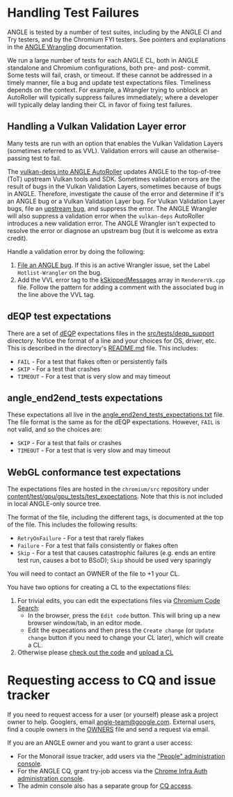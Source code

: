 # Handling Test Failures

ANGLE is tested by a number of test suites, including by the ANGLE CI and Try testers, and by the
Chromium FYI testers.  See pointers and explanations in the
[ANGLE Wrangling](https://chromium.googlesource.com/angle/angle/+/refs/heads/main/infra/ANGLEWrangling.md) documentation.

We run a large number of tests for each ANGLE CL, both in ANGLE standalone and Chromium
configurations, both pre- and post- commit.  Some tests will fail, crash, or timeout.  If these
cannot be addressed in a timely manner, file a bug and update test expectations files.  Timeliness
depends on the context.  For example, a Wrangler trying to unblock an AutoRoller will typically
suppress failures immediately; where a developer will typically delay landing their CL in favor of
fixing test failures.

## Handling a Vulkan Validation Layer error

Many tests are run with an option that enables the Vulkan Validation Layers (sometimes referred to
as VVL).  Validation errors will cause an otherwise-passing test to fail.

The [vulkan-deps into ANGLE AutoRoller](https://autoroll.skia.org/r/vulkan-deps-angle-autoroll)
updates ANGLE to the top-of-tree (ToT) upstream Vulkan tools and SDK.  Sometimes validation errors
are the result of bugs in the Vulkan Validation Layers, sometimes because of bugs in ANGLE.
Therefore, investigate the cause of the error and determine if it's an ANGLE bug or a Vulkan
Validation Layer bug.  For Vulkan Validation Layer bugs, file an
[upstream bug](https://github.com/KhronosGroup/Vulkan-ValidationLayers/issues/new), and
suppress the error.  The ANGLE Wrangler will also suppress a validation error when the
`vulkan-deps` AutoRoller introduces a new validation error.  The ANGLE Wrangler isn't expected to
resolve the error or diagnose an upstream bug (but it is welcome as extra credit).

Handle a validation error by doing the following:

1. [File an ANGLE bug](http://anglebug.com/new). If this is an active Wrangler issue, set the Label
   `Hotlist-Wrangler` on the bug.
2. Add the VVL error tag to the
   [kSkippedMessages](https://chromium.googlesource.com/angle/angle.git/+/8f8ca06dfb903fcc8517c69142c46c05e618f40d/src/libANGLE/renderer/vulkan/RendererVk.cpp#129)
   array in `RendererVk.cpp` file.  Follow the pattern for adding a comment with the associated bug
   in the line above the VVL tag.


## dEQP test expectations

There are a set of [dEQP](dEQP.md) expectations files in the
[src/tests/deqp_support](../src/tests/deqp_support) directory.  Notice the format of a line and
your choices for OS, driver, etc.  This is described in the directory's
[README.md](../src/tests/deqp_support/README.md) file.  This includes:
- `FAIL` - For a test that flakes often or persistently fails
- `SKIP` - For a test that crashes
- `TIMEOUT` - For a test that is very slow and may timeout


## angle_end2end_tests expectations

These expectations all live in the
[angle_end2end_tests_expectations.txt](../src/tests/angle_end2end_tests_expectations.txt) file.  The file format
is the same as for the dEQP expectations.  However, `FAIL` is not valid, and so the choices are:
- `SKIP` - For a test that fails or crashes
- `TIMEOUT` - For a test that is very slow and may timeout


## WebGL conformance test expectations

The expectations files are hosted in the `chromium/src` repository under
[content/test/gpu/gpu_tests/test_expectations](https://chromium.googlesource.com/chromium/src/+/refs/heads/main/content/test/gpu/gpu_tests/test_expectations/).
Note that this is not included in local ANGLE-only source tree.

The format of the file, including the different tags, is documented at the top of the file.  This
includes the following results:

- `RetryOnFailure` - For a test that rarely flakes
- `Failure` - For a test that fails consistently or flakes often
- `Skip` - For a test that causes catastrophic failures (e.g. ends an entire test run, causes a bot
   to BSoD); `Skip` should be used very sparingly

You will need to contact an OWNER of the file to +1 your CL.

You have two options for creating a CL to the expectations files:

1. For trivial edits, you can edit the expectations files via
   [Chromium Code Search](https://source.chromium.org/chromium/chromium/src/+/main:content/test/gpu/gpu_tests/test_expectations/):
    - In the browser, press the `Edit code` button.  This will bring up a new browser window/tab,
      in an editor mode.
    - Edit the expecations and then press the `Create change` (or `Update change` button if you
      need to change your CL later), which will create a CL.
2. Otherwise please [check out the code](https://chromium.googlesource.com/chromium/src/+/HEAD/docs/get_the_code.md)
   and [upload a CL](https://chromium.googlesource.com/chromium/src/+/refs/heads/main/docs/contributing.md#Creating-a-change)

# Requesting access to CQ and issue tracker

If you need to request access for a user (or yourself) please ask a project owner to help. Googlers, email
angle-team@google.com. External users, find a couple owners in the [OWNERS](../OWNERS) file and send a
request via email.

If you are an ANGLE owner and you want to grant a user access:

 * For the Monorail issue tracker, add users via the ["People" administration console][MonorailPeople].
 * For the ANGLE CQ, grant try-job access via the [Chrome Infra Auth administration console][ChromeAdmin].
 * The admin console also has a separate group for [CQ access][CQAccessAdmin].

[MonorailPeople]: https://bugs.chromium.org/p/angleproject/people/list
[ChromeAdmin]: https://chrome-infra-auth.appspot.com/auth/groups/project-angle-tryjob-access
[CQAccessAdmin]: https://chrome-infra-auth.appspot.com/auth/groups/project-angle-committers
